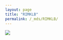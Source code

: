 ```yaml
---
layout: page
title: "RIMKLB"
permalink: /_mds/RIMKLB/
---
```


![](../../algns0/N106_5HSAA091043_aln_report.png?raw=true)